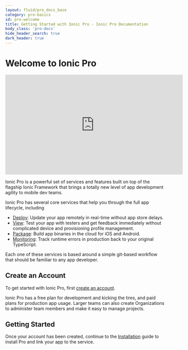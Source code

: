 ```yaml
---
layout: fluid/pro_docs_base
category: pro-basics
id: pro-welcome
title: Getting Started with Ionic Pro - Ionic Pro Documentation
body_class: 'pro-docs'
hide_header_search: true
dark_header: true
---
```


# Welcome to Ionic Pro

<iframe width="560" height="315" src="https://www.youtube.com/embed/ZB5lQTP987s" frameborder="0" allow="autoplay; encrypted-media" allowfullscreen></iframe>

Ionic Pro is a powerful set of services and features built on top of the flagship Ionic Framework that brings a totally new level of app development agility to mobile dev teams.

Ionic Pro has several core services that help you through the full app lifecycle, including

 * [Deploy](/docs/pro/deploy/): Update your app remotely in real-time without app store delays.
 * [View](/docs/pro/view/): Test your app with testers and get feedback immediately without complicated device and provisioning profile management.
 * [Package](/docs/pro/package/): Build app binaries in the cloud for iOS and Android.
 * [Monitoring](/docs/pro/monitoring/): Track runtime errors in production back to your original TypeScript.

Each one of these services is based around a simple git-based workflow that should be familiar to any app developer.


## Create an Account

To get started with Ionic Pro, first [create an account](https://dashboard.ionicjs.com/signup?source=framework-{{page.id}}).

Ionic Pro has a free plan for development and kicking the tires, and paid plans for production app usage. Larger teams can also create Organizations to administer team members and make it easy to manage projects.

## Getting Started

Once your account has been created, continue to the [Installation](/docs/pro/basics/getting-started/) guide to install Pro and link your app to the service.
